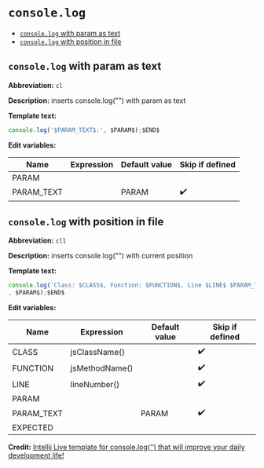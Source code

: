 # `console.log`

* [`console.log` with param as text](#consolelog-with-param-as-text)
* [`console.log` with position in file](#consolelog-with-position-in-file)

## `console.log` with param as text

**Abbreviation:** `cl`

**Description:** inserts console.log("") with param as text

**Template text:**
```javascript
console.log('$PARAM_TEXT$:', $PARAM$);$END$
```

**Edit variables:**

| Name       | Expression     | Default value | Skip if defined    |
|------------|----------------|---------------|--------------------|
| PARAM      |                |               |                    |
| PARAM_TEXT |                | PARAM         | :heavy_check_mark: |


## `console.log` with position in file

**Abbreviation:** `cll`

**Description:** inserts console.log("") with current position

**Template text:**
```javascript
console.log('Class: $CLASS$, Function: $FUNCTION$, Line $LINE$ $PARAM_TEXT$($EXPECTED$): '
, $PARAM$);$END$
```

**Edit variables:**

| Name       | Expression     | Default value | Skip if defined    |
|------------|----------------|---------------|--------------------|
| CLASS      | jsClassName()  |               | :heavy_check_mark: |
| FUNCTION   | jsMethodName() |               | :heavy_check_mark: |
| LINE       | lineNumber()   |               | :heavy_check_mark: |
| PARAM      |                |               |                    |
| PARAM_TEXT |                | PARAM         | :heavy_check_mark: |
| EXPECTED   |                |               |                    |

**Credit:** [Intellij Live template for console.log(‘’) that will improve your daily development life!](https://medium.com/netscape/intellij-live-template-for-console-log-that-will-improve-your-daily-development-life-ef1320a8fe81)

